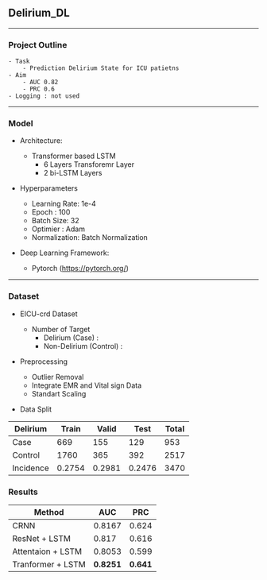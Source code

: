 ## Delirium_DL

---

### Project Outline
    - Task
        - Prediction Delirium State for ICU patietns
    - Aim
        - AUC 0.82
        - PRC 0.6
    - Logging : not used 

---

### Model 

- Architecture:
  - Transformer based LSTM
    - 6 Layers Transforemr Layer
    - 2 bi-LSTM Layers

- Hyperparameters
    - Learning Rate: 1e-4
    - Epoch : 100
    - Batch Size: 32
    - Optimier : Adam
    - Normalization: Batch Normalization

- Deep Learning Framework: 
  - Pytorch (https://pytorch.org/)

---

### Dataset
- EICU-crd Dataset
    - Number of Target
        - Delirium (Case) : 
        - Non-Delirium (Control) : 

- Preprocessing
    - Outlier Removal
    - Integrate EMR and Vital sign Data
    - Standart Scaling

- Data Split

Delirium      | Train  | Valid  | Test   | Total | 
------------- | ------ | ------ | ------ | ----- |
Case          | 669    | 155    | 129    | 953   |
Control       | 1760   | 365    | 392    | 2517  |
Incidence     | 0.2754 | 0.2981 | 0.2476 | 3470  |

### Results

Method                   | AUC     | PRC 
------------------------ | ------- | ------- | 
CRNN                     | 0.8167  | 0.624
ResNet + LSTM            | 0.817   | 0.616
Attentaion + LSTM        | 0.8053  | 0.599 
Tranformer + LSTM        | **0.8251**  | **0.641**

